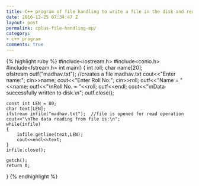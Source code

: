 ```yaml
---
title: C++ program of file handling to write a file in the disk and read from a file
date: 2016-12-25 07:34:47 Z
layout: post
permalink: cplus-file-handling-mp/
category:
- c++ program
comments: true
---
```


{% highlight ruby %}
#include<iostream.h>
#include<conio.h>
#include<fstream.h>
int main()
{
	int roll;
	char name[20];	
	ofstream outf("madhav.txt");	//creates a file madhav.txt
	cout<<"Enter name:";
	cin>>name;
	cout<<"Enter Roll No:";
	cin>>roll;
	outf<<"Name = "<<name;
	outf<<"\nRoll No. = "<<roll;
	outf<<endl;
	cout<<"\nData successfully written to disk.\n";
	outf.close();
	
	const int LEN = 80;
	char text[LEN];
	ifstream infile("madhav.txt");	//file is opened for read operation
	cout<<"\nThe data reading from file is:\n";
	while(infile)
	{
		infile.getline(text,LEN);
		cout<<endl<<text;
	}
	infile.close();
	
	getch();
	return 0;
}
{% endhighlight %}
